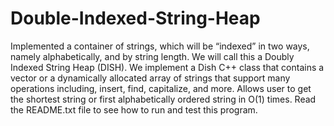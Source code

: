 # Double-Indexed-String-Heap
Implemented a container of strings, which will be “indexed” in two ways, namely alphabetically, and by string length. We will call this a Doubly Indexed String Heap (DISH). We implement a Dish C++ class that contains a vector or a dynamically allocated array of strings that support many operations including, insert, find, capitalize, and more. Allows user to get the shortest string or first alphabetically ordered string in O(1) times. Read the README.txt file to see how to run and test this program.
